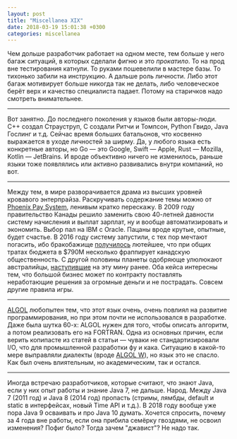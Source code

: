 ```yaml
---
layout: post
title: "Miscellanea XIX"
date: 2018-03-19 15:01:38 +0300
categories: miscellanea
---
```

Чем дольше разработчик работает на одном месте, тем больше у него багаж ситуаций, в которых сделали фигню и это *прокатило*. То на прод вне тестирования катнули. То руками пошевелили в мастере базы. То тихонько забили на инструкцию. А дальше роль личности. Либо этот багаж мотивирует больше никогда так не делать, либо человеческое берёт верх и качество специалиста падает. Потому на старичков надо смотреть внимательнее.

---

Вот занятно. До последнего поколения у языков были авторы-люди. C++ создал Страуструп, C создали Ритчи и Томпсон, Python Гвидо, Java Гослинг и т.д. Сейчас время больших батальонов, что косвенно выражается в уходе личностей за ширму. Да, у любого языка есть конкретные авторы, но Go — это Google, Swift — Apple, Rust — Mozilla, Kotlin — JetBrains. И вроде объективно ничего не изменилось, раньше языки тоже появлялись или активно развивались внутри компаний, но вот.

---

Между тем, в мире разворачивается драма из высших уровней кровавого энтерпрайза. Раскручивать содержание темы можно от [Phoenix Pay System](https://en.wikipedia.org/wiki/Phoenix_Pay_System), ленивым кратко перескажу. В 2009 году правительство Канады решило заменить свою 40-летней давности систему начисления и выплат зарплат, ну и вообще автоматизировать и экономить. Выбор пал на IBM с Oracle. Пацаны вроде крутые, опытные, будет счастье. В 2016 году систему запустили, с тех пор мечтают погасить, ибо бракобажище [получилось](https://www.theregister.co.uk/2018/03/02/canada_payroll_system_phoenix/) лютейшее, что при общих тратах бюджета в $790M несколько фраппирует канадскую общественность. С другой половины планеты одобряюще улюлюкают австралийцы, [наступившие](https://ipolitics.ca/2016/10/05/australian-case-similar-to-phoenix-pay-debacle-wasnt-on-governments-radar/) на эту мину ранее. Оба кейса интересны тем, что большой бизнес может по контракту поставлять неработающие решения за огромные деньги и не пострадать. Совсем другие правила игры.

---

[ALGOL](https://en.wikipedia.org/wiki/ALGOL) любопытен тем, что этот язык очень, очень повлиял на развитие программирования, но при этом почти не использовался в разработке. Даже была шутка 60-х: ALGOL нужен для того, чтобы описать алгоритм, а потом реализовать его на FORTRAN. Одна из основных причин, если верить копипасте из статей в статьи — чуваки не стандартизировали I/O, что для промышленной разработки фу и кака. Ситуацию в какой-то мере выправляли диалекты (вроде [ALGOL W](https://en.wikipedia.org/wiki/ALGOL_W)), но язык это не спасло. Как был очень влиятельным, но академическим, так и остался.

---

Иногда встречаю разработчиков, которые считают, что знают Java, если у них опыт работы и знание Java 7, не дальше. Народ. Между Java 7 (2011 год) и Java 8 (2014 год) пропасть (стримы, лямбды, default и static в интерфейсах, новый Time API и т.д.). В 2018 году вообще уже пора Java 9 осваивать и про Java 10 думать. Хочется спросить, почему за 4 года вне работы, если она прибила семёрку гвоздями, не освоил изменения? Пофиг было? Тогда зачем "джавист"? Не надо так.
